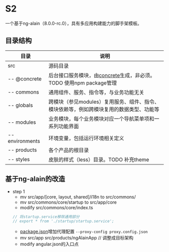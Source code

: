 # S2

一个基于ng-alain（8.0.0-rc.0），具有多应用构建能力的脚手架模板。

## 目录结构

| 目录 | 说明 |
| --- | --- |
| src | 源码目录 |
| -- @concrete | 后台接口服务模块，由[concrete](https://github.com/coodex2016/concrete.coodex.org)生成，非必须。TODO 使用npm package管理 |
| -- commons | 通用组件、服务、指令等，与业务功能无关 |
| -- globals | 跨模块（参见modules）复用服务、组件、指令、模块依赖等，例如跨模块复用的数据类型、功能等 |
| -- modules | 业务模块，每个业务模块对应一个导航菜单项和一系列功能界面 |
| -- environments | 环境变量，包括运行环境相关定义 |
| -- products | 各个产品的根目录 |
| -- styles | 皮肤的样式（less）目录。TODO 补充theme |

## 基于ng-alain的改造

- step 1
  - mv src/app/\[core, layout, shared\]/i18n to src/commons/
  - mv src/commons/core/startup to src/app/core
  - modify src/commons/core/index.ts
  ```ts
  // 将startup.service移除通用部分
  // export * from './startup/startup.service';
  ```
  - [package.json](package.json)增加代理配置 `--proxy-config proxy.config.json`
  - mv src/app src/products/ngAlainApp // 调整成目标架构
  - modify angular.json的入口点

